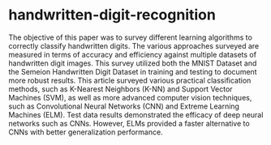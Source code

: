 # handwritten-digit-recognition

The objective of this paper was to survey different learning algorithms to correctly classify handwritten digits. The various approaches surveyed are measured in terms of accuracy and efficiency against multiple datasets of handwritten digit images. This survey utilized both the MNIST Dataset and the Semeion Handwritten Digit Dataset in training and testing to document more robust results. This article surveyed various practical classification methods, such as K-Nearest Neighbors (K-NN) and Support Vector Machines (SVM), as well as more advanced computer vision techniques, such as Convolutional Neural Networks (CNN) and Extreme Learning Machines (ELM). Test data results demonstrated the efficacy of deep neural networks such as CNNs. However, ELMs provided a faster alternative to CNNs with better generalization performance.
